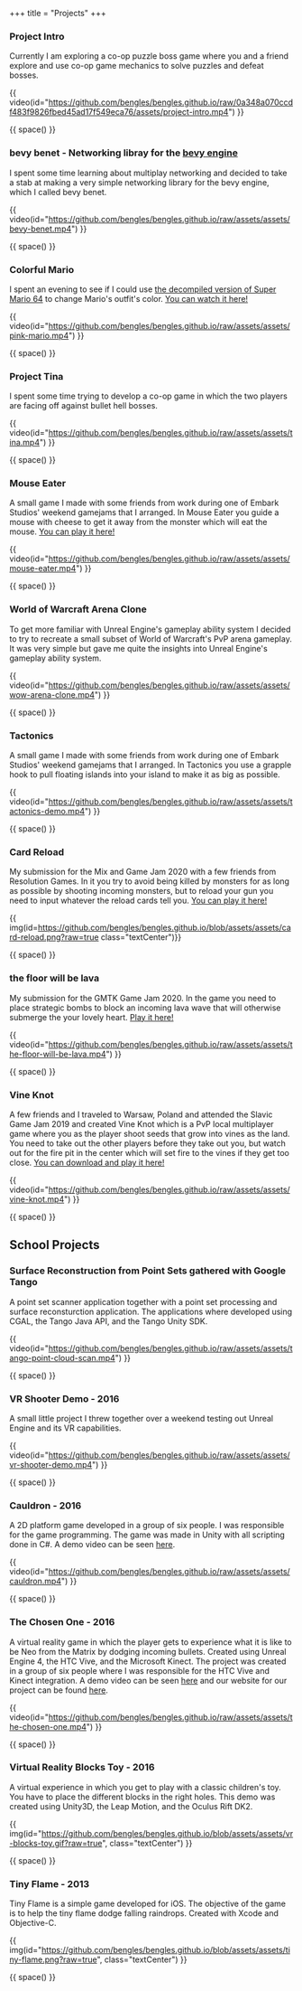 +++
title = "Projects"
+++

### Project Intro 

Currently I am exploring a co-op puzzle boss game where you and a friend explore and use co-op game mechanics to solve puzzles and defeat bosses.

{{ video(id="https://github.com/bengles/bengles.github.io/raw/0a348a070ccdf483f9826fbed45ad17f549eca76/assets/project-intro.mp4") }}

{{ space() }}

### bevy benet - Networking libray for the [bevy engine](https://bevyengine.org/)

I spent some time learning about multiplay networking and decided to take a stab at making a very simple networking library for the bevy engine, which I called bevy benet.

{{ video(id="https://github.com/bengles/bengles.github.io/raw/assets/assets/bevy-benet.mp4") }}

{{ space() }}

### Colorful Mario

I spent an evening to see if I could use [the decompiled version of Super Mario 64](https://github.com/n64decomp/sm64) to change Mario's outfit's color. [You can watch it here!](https://www.youtube.com/watch?v=eces7lJPWts)

{{ video(id="https://github.com/bengles/bengles.github.io/raw/assets/assets/pink-mario.mp4") }}

{{ space() }}

### Project Tina

I spent some time trying to develop a co-op game in which the two players are facing off against bullet hell bosses.

{{ video(id="https://github.com/bengles/bengles.github.io/raw/assets/assets/tina.mp4") }}

{{ space() }}

### Mouse Eater

A small game I made with some friends from work during one of Embark Studios' weekend gamejams that I arranged. In Mouse Eater you guide a mouse with cheese to get it away from the monster which will eat the mouse. [You can play it here!](https://bengles.itch.io/mouse-eater)

{{ video(id="https://github.com/bengles/bengles.github.io/raw/assets/assets/mouse-eater.mp4") }}

{{ space() }}

### World of Warcraft Arena Clone

To get more familiar with Unreal Engine's gameplay ability system I decided to try to recreate a small subset of World of Warcraft's PvP arena gameplay. It was very simple but gave me quite the insights into Unreal Engine's gameplay ability system.

{{ video(id="https://github.com/bengles/bengles.github.io/raw/assets/assets/wow-arena-clone.mp4") }}

{{ space() }}

### Tactonics

A small game I made with some friends from work during one of Embark Studios' weekend gamejams that I arranged. In Tactonics you use a grapple hook to pull floating islands into your island to make it as big as possible.

{{ video(id="https://github.com/bengles/bengles.github.io/raw/assets/assets/tactonics-demo.mp4") }}

{{ space() }}

### Card Reload

My submission for the Mix and Game Jam 2020 with a few friends from Resolution Games. In it you try to avoid being killed by monsters for as long as possible by shooting incoming monsters, but to reload your gun you need to input whatever the reload cards tell you. [You can play it here!](https://bengles.itch.io/card-reload)

{{ img(id=https://github.com/bengles/bengles.github.io/blob/assets/assets/card-reload.png?raw=true class="textCenter")}}

{{ space() }}

### the floor will be lava

My submission for the GMTK Game Jam 2020. In the game you need to place strategic bombs to block an incoming lava wave that will otherwise submerge the your lovely heart. [Play it here!](https://bengles.itch.io/the-floor-will-be-lava)

{{ video(id="https://github.com/bengles/bengles.github.io/raw/assets/assets/the-floor-will-be-lava.mp4") }}

{{ space() }}

### Vine Knot

A few friends and I traveled to Warsaw, Poland and attended the Slavic Game Jam 2019 and created Vine Knot which is a PvP local multiplayer game where you as the player shoot seeds that grow into vines as the land. You need to take out the other players before they take out you, but watch out for the fire pit in the center which will set fire to the vines if they get too close. [You can download and play it here!](https://eitrum.itch.io/vine-knot)

{{ video(id="https://github.com/bengles/bengles.github.io/raw/assets/assets/vine-knot.mp4") }}

{{ space() }}

## School Projects

### Surface Reconstruction from Point Sets gathered with Google Tango

A point set scanner application together with a point set processing and surface reconsturction application. The applications where developed using CGAL, the Tango Java API, and the Tango Unity SDK.

{{ video(id="https://github.com/bengles/bengles.github.io/raw/assets/assets/tango-point-cloud-scan.mp4") }}

{{ space() }}

### VR Shooter Demo - 2016

A small little project I threw together over a weekend testing out Unreal Engine and its VR capabilities.

{{ video(id="https://github.com/bengles/bengles.github.io/raw/assets/assets/vr-shooter-demo.mp4") }}

{{ space() }}

### Cauldron - 2016

A 2D platform game developed in a group of six people. I was responsible for the game programming. The game was made in Unity with all scripting done in C#. A demo video can be seen [here](https://youtu.be/awUmMhMNi_I).

{{ video(id="https://github.com/bengles/bengles.github.io/raw/assets/assets/cauldron.mp4") }}

{{ space() }}

### The Chosen One - 2016

A virtual reality game in which the player gets to experience what it is like to be Neo from the Matrix by dodging incoming bullets. Created using Unreal Engine 4, the HTC Vive, and the Microsoft Kinect. The project was created in a group of six people where I was responsible for the HTC Vive and Kinect integration. A demo video can be seen [here](https://youtu.be/LsqtHk6Knh0) and our website for our project can be found [here](https://bengles.github.io/The_Chosen_One/).

{{ video(id="https://github.com/bengles/bengles.github.io/raw/assets/assets/the-chosen-one.mp4") }}

{{ space() }}

### Virtual Reality Blocks Toy - 2016

A virtual experience in which you get to play with a classic children's toy. You have to place the different blocks in the right holes. This demo was created using Unity3D, the Leap Motion, and the Oculus Rift DK2.

{{ img(id="https://github.com/bengles/bengles.github.io/blob/assets/assets/vr-blocks-toy.gif?raw=true", class="textCenter") }}

{{ space() }}

### Tiny Flame - 2013

Tiny Flame is a simple game developed for iOS. The objective of the game is to help the tiny flame dodge falling raindrops. Created with Xcode and Objective-C.

{{ img(id="https://github.com/bengles/bengles.github.io/blob/assets/assets/tiny-flame.png?raw=true", class="textCenter") }}

{{ space() }}